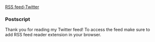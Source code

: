 <a class="btn btn-rss" href="/feed.xml" target="_blank">RSS feed-Twitter</a>

### Postscript

Thank you for reading my Twitter feed! To access the feed make sure to add RSS feed reader extension in your browser.

